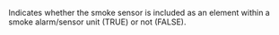﻿Indicates whether the smoke sensor is included as an element within a smoke alarm/sensor unit (TRUE) or not (FALSE).